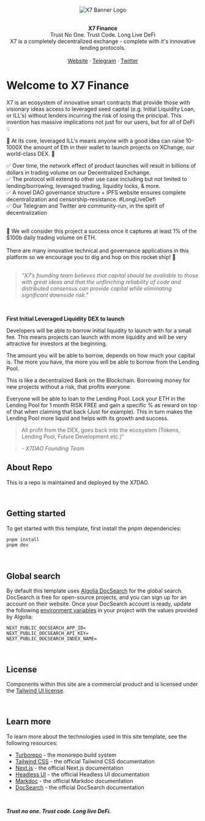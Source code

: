 <p style="padding-top: 30px;" align="center">
  <img src="https://assets.x7finance.org/images/svgs/x7.svg" alt="X7 Banner Logo" />
</p>

<br />
<div align="center"><strong>X7 Finance</strong></div>
<div align="center">Trust No One. Trust Code. Long Live DeFi</div>
<div align="center">X7 is a completely decentralized exchange - complete with it's innovative lending protocols.</div>
<br />
<div align="center">
<a href="https://www.x7finance.org/">Website</a> 
<span> · </span>
<a href="https://t.me/X7m105portal">Telegram</a> 
<span> · </span>
<a href="https://twitter.com/X7_Finance">Twitter</a>
</div>

# Welcome to X7 Finance

X7 is an ecosystem of innovative smart contracts that provide those with visionary ideas access to leveraged seed capital (e.g. Initial Liquidity Loan, or ILL's) without lenders incurring the risk of losing the principal. This invention has massive implications not just for our users, but for all of DeFi 💡

🌟 At its core, leveraged ILL's means anyone with a good idea can raise 10-1000X the amount of Eth in their wallet to launch projects on XChange, our world-class DEX. 🌟

✅ Over time, the network effect of product launches will result in billions of dollars in trading volume on our Decentralized Exchange.\
✅ The protocol will extend to other use case including but not limited to lending/borrowing, leveraged trading, liquidity locks, & more.\
✅ A novel DAO governance structure + IPFS website ensures complete decentralization and censorship-resistance. #LongLiveDefi\
✅ Our Telegram and Twitter are community-run, in the spirit of decentralization

<br>
🥇 We will consider this project a success once it captures at least 1% of the $100b daily trading volume on ETH.
<br>
<br>
There are many innovative technical and governance applications in this platform so we encourage you to dig and hop on this rocket ship! 🚀
<br>
<br>

> _"X7’s founding team believes that capital should be available to those with great ideas and that the unflinching reliability of code and distributed consensus can provide capital while eliminating significant downside risk."_

<br/>

**First Initial Leveraged Liquidity DEX to launch**

Developers will be able to borrow initial liquidity to launch with for a small fee. This means projects can launch with more liquidity and will be very attractive for investors at the beginning.

The amount you will be able to borrow, depends on how much your capital is. The more you have, the more you will be able to borrow from the Lending Pool.

This is like a decentralized Bank on the Blockchain. Borrowing money for new projects without a risk, that profits everyone.

Everyone will be able to loan to the Lending Pool. Lock your ETH in the Lending Pool for 1 month RISK FREE and gain a specific % as reward on top of that when claiming that back (Just for example). This in turn makes the Lending Pool more liquid and helps with its growth and success.

> All profit from the DEX, goes back into the ecosystem (Tokens, Lending Pool, Future Development etc.)"

> _- X7DAO Founding Team_

## About Repo

This is a repo is maintained and deployed by the X7DAO.

<br />

## Getting started

To get started with this template, first install the pnpm dependencies:

```bash
pnpm install
pnpm dev
```

<br />

## Global search

By default this template uses [Algolia DocSearch](https://docsearch.algolia.com) for the global search. DocSearch is free for open-source projects, and you can sign up for an account on their website. Once your DocSearch account is ready, update the following [environment variables](https://nextjs.org/docs/basic-features/environment-variables) in your project with the values provided by Algolia:

```
NEXT_PUBLIC_DOCSEARCH_APP_ID=
NEXT_PUBLIC_DOCSEARCH_API_KEY=
NEXT_PUBLIC_DOCSEARCH_INDEX_NAME=
```

<br />

## License

Components within this site are a commercial product and is licensed under the [Tailwind UI license](https://tailwindui.com/license).

<br />

## Learn more

To learn more about the technologies used in this site template, see the following resources:

- [Turborepo](https://turbo.build/repo) - the monorepo build system
- [Tailwind CSS](https://tailwindcss.com/docs) - the official Tailwind CSS documentation
- [Next.js](https://nextjs.org/docs) - the official Next.js documentation
- [Headless UI](https://headlessui.dev) - the official Headless UI documentation
- [Markdoc](https://markdoc.io) - the official Markdoc documentation
- [DocSearch](https://docsearch.algolia.com) - the official DocSearch documentation

<br />

_**Trust no one. Trust code. Long live DeFi.**_
